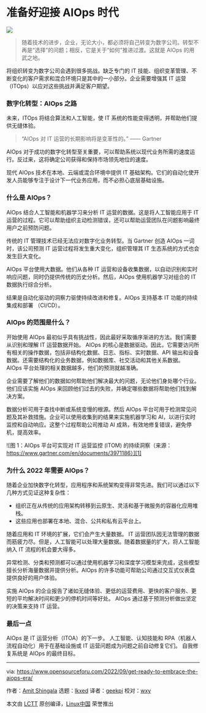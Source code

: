 [#]: subject: "Get Ready to Embrace the AIOps Era"
[#]: via: "https://www.opensourceforu.com/2022/09/get-ready-to-embrace-the-aiops-era/"
[#]: author: "Amit Shingala https://www.opensourceforu.com/author/amit-shingala/"
[#]: collector: "lkxed"
[#]: translator: "geekpi"
[#]: reviewer: "wxy"
[#]: publisher: "wxy"
[#]: url: "https://linux.cn/article-15060-1.html"

准备好迎接 AIOps 时代
======

![](https://img.linux.net.cn/data/attachment/album/202209/23/083440mxyb6e388ze2sbbs.jpg)

> 随着技术的进步，企业，无论大小，都必须将自己转变为数字公司。转型不再是“选择”的问题；相反，它是关于“如何”推进过渡。这就是 AIOps 的用武之地。

将组织转变为数字公司会遇到很多挑战。缺乏专门的 IT 技能、组织变革管理、不断变化的客户需求和混合环境只是其中的一小部分。企业需要增强其 IT 运营（ITOps）以应对这些挑战并满足客户期望。

### 数字化转型：AIOps 之路

未来，ITOps 将结合算法和人工智能，使 IT 系统的性能变得透明，并帮助他们提供无缝体验。

> “AIOps 对 IT 运营的长期影响将是变革性的。” —— Gartner

AIOps 对于成功的数字化转型至关重要，可以帮助系统以现代业务所需的速度运行。反过来，这将确定公司获得和保持市场领先地位的速度。

现代 AIOps 技术在本地、云端或混合环境中提供 IT 基础架构。它们的自动化使开发人员能够专注于设计下一代业务应用，而不必担心底层基础设施。

### 什么是 AIOps？

AIOps 结合人工智能和机器学习来分析 IT 运营的数据。这是将人工智能应用于 IT 运营的过程。它可以帮助组织主动检测错误，还可以帮助运营团队在问题影响最终用户之前预防问题。

传统的 IT 管理技术已经无法应对数字化业务转型。当 Gartner 创造 AIOps 一词时，该公司预测 IT 运营过程将发生重大变化，组织管理其 IT 生态系统的方式也会发生巨大变化。

AIOps 平台使用大数据。他们从各种 IT 运营和设备收集数据，以自动识别和实时响应问题，同时仍提供传统的历史分析。然后，AIOps 使用机器学习对组合的 IT 数据执行综合分析。

结果是自动化驱动的洞察力驱使持续改进和修复。AIOps 支持基本 IT 功能的持续集成和部署 （CI/CD）。

### AIOps 的范围是什么？

开始使用 AIOps 最初似乎具有挑战性，因此最好采取循序渐进的方法。我们需要从识别和理解 IT 运营数据开始。 AIOps 的核心是数据驱动。因此，它需要访问所有相关的操作数据，包括非结构化数据、日志、指标、实时数据、API 输出和设备数据。还需要结构化的业务数据，例如数据库、社交活动和其他关系数据。 AIOps 平台处理的相关数据越多，他们的预测就越准确。

企业需要了解他们的数据如何帮助他们解决最大的问题，无论他们身处哪个行业。他们应该实施 AIOps 来回顾他们过去的失败，并确定哪些数据将帮助他们找到解决方案。

数据分析可用于查找中断或系统变慢的根源。然后 AIOps 平台可用于检测常见问题及其补救措施。企业可以使用收集到的结果来实施机器学习和 AI，以进行实时监控和自动响应。这整个过程帮助公司推动 AI 成熟，有效地修复错误，避免停机，提高效率。

![图 1：AIOps 平台可实现对 IT 运营监控 (ITOM) 的持续洞察（来源：https://www.gartner.com/en/documents/3971186）][1]

### 为什么 2022 年需要 AIOps？

随着企业加快数字化转型，应用程序和系统架构变得非常先进。我们可以通过以下几种方式见证这种复杂性：

* 组织正在从传统的应用架构转移到云原生、灵活和基于微服务的容器化应用堆栈。
* 这些应用也部署在本地、混合、公共和私有云平台上。

随着应用和 IT 环境的扩展，它们会产生大量数据。 IT 运营团队因无法管理的数据而筋疲力尽。但是，人工智能可以处理大量数据。随着数据量的扩大，将人工智能纳入 IT 流程的机会要大得多。

异常检测、分类和预测都可以通过使用机器学习和深度学习模型来完成，这些模型擅长分析海量数据并提供分析。AIOps 的许多功能可帮助公司通过交互式仪表盘提供良好的用户体验。

实施 AIOps 的企业报告了诸如无缝体验、更低的运营费用、更快的客户服务、更短的平均解决时间和更少的停机时间等好处。 AIOps 通过基于预测分析做出坚定的决策来支持 IT 运营。

### 最后一点

AIOps 是 IT 运营分析（ITOA）的下一步。 人工智能、认知技能和 RPA（机器人流程自动化）用于在基础设施或 IT 运营问题成为问题之前自动修复它们。 自我修复系统是 AIOps 的最终目标。

--------------------------------------------------------------------------------

via: https://www.opensourceforu.com/2022/09/get-ready-to-embrace-the-aiops-era/

作者：[Amit Shingala][a]
选题：[lkxed][b]
译者：[geekpi](https://github.com/geekpi)
校对：[wxy](https://github.com/wxy)

本文由 [LCTT](https://github.com/LCTT/TranslateProject) 原创编译，[Linux中国](https://linux.cn/) 荣誉推出

[a]: https://www.opensourceforu.com/author/amit-shingala/
[b]: https://github.com/lkxed
[1]: https://www.opensourceforu.com/wp-content/uploads/2022/07/Figure-1-AIOps-platform-enabling-continuous-insight-across-IT-operations-monitoring-ITOM-2.jpg
